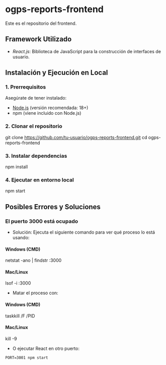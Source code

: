 # ogps-reports-frontend

Este es el repositorio del frontend.

## Framework Utilizado
- *React.js*: Biblioteca de JavaScript para la construcción de interfaces de usuario.

## Instalación y Ejecución en Local

### 1. Prerrequisitos
Asegúrate de tener instalado:
- [Node.js](https://nodejs.org/) (versión recomendada: 18+)
- npm (viene incluido con Node.js)

### 2. Clonar el repositorio

git clone https://github.com/tu-usuario/ogps-reports-frontend.git
cd ogps-reports-frontend


### 3. Instalar dependencias

npm install


### 4. Ejecutar en entorno local

npm start


## Posibles Errores y Soluciones

### El puerto 3000 está ocupado
- Solución: Ejecuta el siguiente comando para ver qué proceso lo está usando:

#### Windows (CMD)

netstat -ano | findstr :3000


#### Mac/Linux

lsof -i :3000


- Matar el proceso con:

#### Windows (CMD)

taskkill /F /PID <PID>


#### Mac/Linux

kill -9 <PID>


- O ejecutar React en otro puerto:
```
PORT=3001 npm start
